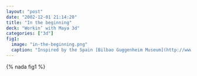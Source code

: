 ```yaml
---
layout: "post"
date: "2002-12-01 21:14:20"
title: "In the beginning"
deck: "Workin’ with Maya 3d"
categories: ["3d"]
fig1:
  image: "in-the-beginning.png"
  caption: "Inspired by the Spain [Bilbao Guggenheim Museum](http://www.guggenheim-bilbao.es/)."
---
```


{% nada fig1 %}
